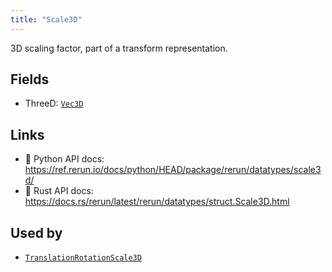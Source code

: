 ```yaml
---
title: "Scale3D"
---
```


3D scaling factor, part of a transform representation.

## Fields

* ThreeD: [`Vec3D`](../datatypes/vec3d.md)

## Links
 * 🐍 Python API docs: https://ref.rerun.io/docs/python/HEAD/package/rerun/datatypes/scale3d/
 * 🦀 Rust API docs: https://docs.rs/rerun/latest/rerun/datatypes/struct.Scale3D.html


## Used by

* [`TranslationRotationScale3D`](../datatypes/translation_rotation_scale3d.md)
